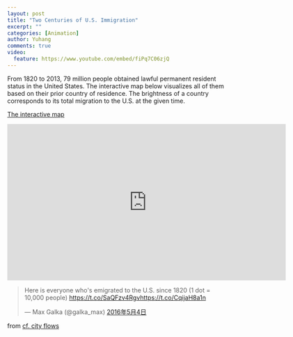 ```yaml
---
layout: post
title: "Two Centuries of U.S. Immigration"
excerpt: ""
categories: [Animation]
author: Yuhang
comments: true
video:
  feature: https://www.youtube.com/embed/fiPq7C06zjQ
---
```


From 1820 to 2013, 79 million people obtained lawful permanent resident status in the United States. The interactive map below visualizes all of them based on their prior country of residence. The brightness of a country corresponds to its total migration to the U.S. at the given time.

<p><a href="http://metrocosm.com/us-immigration-history-map.html">The interactive map</a></p>
<div>
    <iframe src="http://metrocosm.com/us-immigration-history-map.html" width="640" height="360" frameborder="0"></iframe>
    <br>
</div>

<div>
    <blockquote class="twitter-video" data-lang="zh-cn"><p lang="en" dir="ltr">Here is everyone who&#39;s emigrated to the U.S. since 1820 (1 dot = 10,000 people) <a href="https://t.co/SaQFzv4Rgv">https://t.co/SaQFzv4Rgv</a><a href="https://t.co/CqijaH8a1n">https://t.co/CqijaH8a1n</a></p>&mdash; Max Galka (@galka_max) <a href="https://twitter.com/galka_max/status/727895094255190016">2016年5月4日</a></blockquote> <script async src="//platform.twitter.com/widgets.js" charset="utf-8"></script>
</div>




<p>from <a href="http://metrocosm.com/animated-immigration-map/">cf. city flows</a></p>